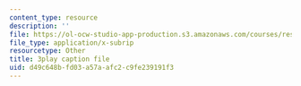```yaml
---
content_type: resource
description: ''
file: https://ol-ocw-studio-app-production.s3.amazonaws.com/courses/res-ll-005-mathematics-of-big-data-and-machine-learning-january-iap-2020/d49c648bfd03a57aafc2c9fe239191f3_pHOPafutFSo.srt
file_type: application/x-subrip
resourcetype: Other
title: 3play caption file
uid: d49c648b-fd03-a57a-afc2-c9fe239191f3
---
```


